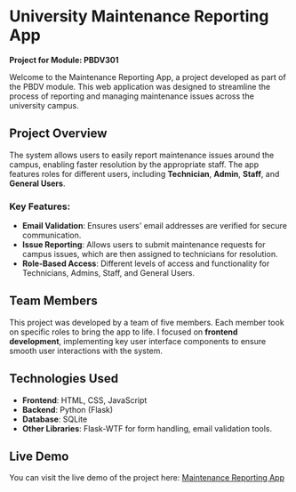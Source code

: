 # University Maintenance Reporting App

**Project for Module: PBDV301**

Welcome to the Maintenance Reporting App, a project developed as part of the PBDV module. This web application was designed to streamline the process of reporting and managing maintenance issues across the university campus.

## Project Overview

The system allows users to easily report maintenance issues around the campus, enabling faster resolution by the appropriate staff. The app features roles for different users, including **Technician**, **Admin**, **Staff**, and **General Users**.

### Key Features:
- **Email Validation**: Ensures users' email addresses are verified for secure communication.
- **Issue Reporting**: Allows users to submit maintenance requests for campus issues, which are then assigned to technicians for resolution.
- **Role-Based Access**: Different levels of access and functionality for Technicians, Admins, Staff, and General Users.

## Team Members

This project was developed by a team of five members. Each member took on specific roles to bring the app to life. I focused on **frontend development**, implementing key user interface components to ensure smooth user interactions with the system.

## Technologies Used
- **Frontend**: HTML, CSS, JavaScript
- **Backend**: Python (Flask)
- **Database**: SQLite
- **Other Libraries**: Flask-WTF for form handling, email validation tools.

## Live Demo

You can visit the live demo of the project here: [Maintenance Reporting App](https://pbdv-issuereporting-project.onrender.com/)
